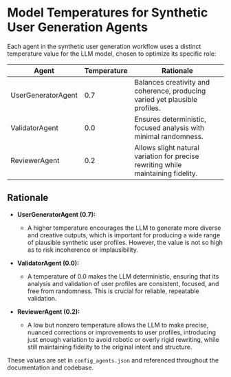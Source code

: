 # Model Temperatures for Synthetic User Generation Agents

Each agent in the synthetic user generation workflow uses a distinct temperature value for the LLM model, chosen to optimize its specific role:

| Agent               | Temperature | Rationale                                                                 |
|---------------------|-------------|--------------------------------------------------------------------------|
| UserGeneratorAgent  | 0.7         | Balances creativity and coherence, producing varied yet plausible profiles.|
| ValidatorAgent      | 0.0         | Ensures deterministic, focused analysis with minimal randomness.           |
| ReviewerAgent       | 0.2         | Allows slight natural variation for precise rewriting while maintaining fidelity. |

## Rationale

- **UserGeneratorAgent (0.7):**
  - A higher temperature encourages the LLM to generate more diverse and creative outputs, which is important for producing a wide range of plausible synthetic user profiles. However, the value is not so high as to risk incoherence or implausibility.

- **ValidatorAgent (0.0):**
  - A temperature of 0.0 makes the LLM deterministic, ensuring that its analysis and validation of user profiles are consistent, focused, and free from randomness. This is crucial for reliable, repeatable validation.

- **ReviewerAgent (0.2):**
  - A low but nonzero temperature allows the LLM to make precise, nuanced corrections or improvements to user profiles, introducing just enough variation to avoid robotic or overly rigid rewriting, while still maintaining fidelity to the original intent and structure.

These values are set in `config_agents.json` and referenced throughout the documentation and codebase. 